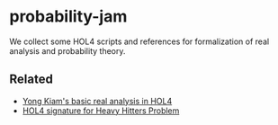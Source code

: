 # probability-jam

We collect some HOL4 scripts and references for formalization of real analysis and probability theory.

## Related

- [Yong Kiam's basic real analysis in HOL4](https://github.com/tanyongkiam/real_analysis)
- [HOL4 signature for Heavy Hitters Problem](http://hvg.ece.concordia.ca/Publications/TECH_REP/HHP_TR12/appendix.pdf)
